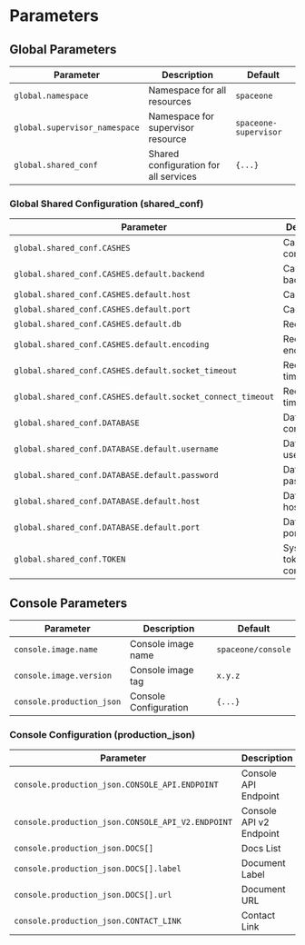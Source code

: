 # Parameters

## Global Parameters

| Parameter                     | Description                           | Default               |
|-------------------------------|---------------------------------------|-----------------------|
| `global.namespace`            | Namespace for all resources           | `spaceone`            |
| `global.supervisor_namespace` | Namespace for supervisor resource     | `spaceone-supervisor` |
| `global.shared_conf`          | Shared configuration for all services | `{...}`               |

### Global Shared Configuration (shared_conf)

| Parameter                                                  | Description                | Default                                      |
|------------------------------------------------------------|----------------------------|----------------------------------------------|
| `global.shared_conf.CASHES`                                | Cache configuration        | `{...}`                                      |
| `global.shared_conf.CASHES.default.backend`                | Cache backend              | `spaceone.core.cache.redis_cache.RedisCache` |
| `global.shared_conf.CASHES.default.host`                   | Cache host                 | `redis`                                      |
| `global.shared_conf.CASHES.default.port`                   | Cache port                 | `6379`                                       |
| `global.shared_conf.CASHES.default.db`                     | Redis DB                   | `0`                                          |
| `global.shared_conf.CASHES.default.encoding`               | Redis encoding             | `utf-8`                                      |
| `global.shared_conf.CASHES.default.socket_timeout`         | Redis socket timeout       | `10`                                         |
| `global.shared_conf.CASHES.default.socket_connect_timeout` | Redis socket timeout       | `10`                                         |
| `global.shared_conf.DATABASE`                              | Database configuration     | `{...}`                                      |
| `global.shared_conf.DATABASE.default.username`             | Database username          | `admin`                                      |
| `global.shared_conf.DATABASE.default.password`             | Database password          | `password`                                   |
| `global.shared_conf.DATABASE.default.host`                 | Database host              | `mongodb`                                    |
| `global.shared_conf.DATABASE.default.port`                 | Database port              | `27017`                                      |
| `global.shared_conf.TOKEN`                                 | System token configuration | `""`                                         |

## Console Parameters

| Parameter                 | Description           | Default            |
|---------------------------|-----------------------|--------------------|
| `console.image.name`      | Console image name    | `spaceone/console` |
| `console.image.version`   | Console image tag     | `x.y.z`            |
| `console.production_json` | Console Configuration | `{...}`            |

### Console Configuration (production_json)

| Parameter                                         | Description             | Default                             |
|---------------------------------------------------|-------------------------|-------------------------------------|
| `console.production_json.CONSOLE_API.ENDPOINT`    | Console API Endpoint    | `http://console.api.example.com`    |
| `console.production_json.CONSOLE_API_V2.ENDPOINT` | Console API v2 Endpoint | `http://console-v2.api.example.com` |
| `console.production_json.DOCS[]`                  | Docs List               | `[...]`                             |
| `console.production_json.DOCS[].label`            | Document Label          | `User Guide`                        |
| `console.production_json.DOCS[].url`              | Document URL            | `https://spaceone-dev/docs/guides/` |
| `console.production_json.CONTACT_LINK`            | Contact Link            | `""`                                |
